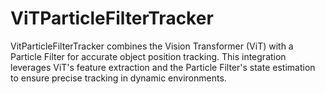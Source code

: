 # ViTParticleFilterTracker
VitParticleFilterTracker combines the Vision Transformer (ViT) with a Particle Filter for accurate object position tracking. This integration leverages ViT's feature extraction and the Particle Filter's state estimation to ensure precise tracking in dynamic environments.
